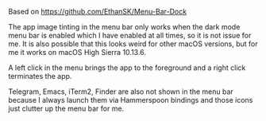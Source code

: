 Based on https://github.com/EthanSK/Menu-Bar-Dock

The app image tinting in the menu bar only works when the dark mode menu bar is enabled which I have enabled
at all times, so it is not issue for me.
It is also possible that this looks weird for other macOS versions, but for me it works on macOS High Sierra 10.13.6.

A left click in the menu brings the app to the foreground and a right click terminates the app.

Telegram, Emacs, iTerm2, Finder are also not shown in the menu bar because I always launch
them via Hammerspoon bindings and those icons just clutter up the menu bar for me.
